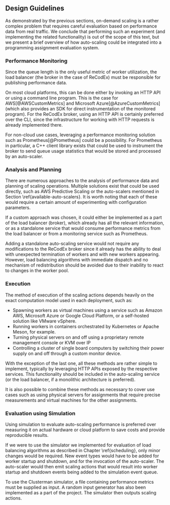 ## Design Guidelines

As demonstrated by the previous sections, on-demand scaling is a rather complex 
problem that requires careful evaluation based on performance data from real 
traffic. We conclude that performing such an experiment (and implementing the 
related functionality) is out of the scope of this text, but we present a brief 
overview of how auto-scaling could be integrated into a programming assignment 
evaluation system.

### Performance Monitoring

Since the queue length is the only useful metric of worker utilization, the load 
balancer (the broker in the case of ReCodEx) must be responsible for publishing 
performance data.

On most cloud platforms, this can be done either by invoking an HTTP API or 
using a command line program. This is the case for AWS[@AWSCustomMetrics] and 
Microsoft Azure[@AzureCustomMetrics] (which also provides an SDK for direct 
instrumentation of the monitored program). For the ReCodEx broker, using an HTTP 
API is certainly preferred over the CLI, since the infrastructure for working 
with HTTP requests is already implemented there.

For non-cloud use cases, leveraging a performance monitoring solution such as 
Prometheus[@Prometheus] could be a possibility. For Prometheus in particular, a 
C++ client library exists that could be used to instrument the broker to send 
queue usage statistics that would be stored and processed by an auto-scaler.

### Analysis and Planning

There are numerous approaches to the analysis of performance data and planning 
of scaling operations. Multiple solutions exist that could be used directly, 
such as AWS Predictive Scaling or the auto-scalers mentioned in Section 
\ref{available-auto-scalers}. It is worth noting that each of these would 
require a certain amount of experimenting with configuration parameters.

If a custom approach was chosen, it could either be implemented as a part of the 
load balancer (broker), which already has all the relevant information, or as a 
standalone service that would consume performance metrics from the load balancer 
or from a monitoring service such as Prometheus.

Adding a standalone auto-scaling service would not require any modifications to 
the ReCodEx broker since it already has the ability to deal with unexpected 
termination of workers and with new workers appearing. However, load balancing 
algorithms with immediate dispatch and no mechanism of redistribution should be 
avoided due to their inability to react to changes in the worker pool.

### Execution

The method of execution of the scaling actions depends heavily on the exact 
computation model used in each deployment, such as:

- Spawning workers as virtual machines using a service such as Amazon AWS, 
  Microsoft Azure or Google Cloud Platform, or a self-hosted solution like 
  VMware vSphere.
- Running workers in containers orchestrated by Kubernetes or Apache Meson, for 
  example.
- Turning physical servers on and off using a proprietary remote management 
  console or KVM over IP
- Controlling a cluster of single board computers by switching their power 
  supply on and off through a custom monitor device.

With the exception of the last one, all these methods are rather simple to 
implement, typically by leveraging HTTP APIs exposed by the respective services. 
This functionality should be included in the auto-scaling service (or the load 
balancer, if a monolithic architecture is preferred).

It is also possible to combine these methods as necessary to cover use cases 
such as using physical servers for assignments that require precise measurements 
and virtual machines for the other assignments.

### Evaluation using Simulation

Using simulation to evaluate auto-scaling performance is preferred over 
measuring it on actual hardware or cloud platform to save costs and provide 
reproducible results.

If we were to use the simulator we implemented for evaluation of load balancing 
algorithms as described in Chapter \ref{scheduling}, only minor changes would be 
required. New event types would have to be added for worker startup and 
shutdown, and for the invocation of the auto-scaler. The auto-scaler would then 
emit scaling actions that would result into worker startup and shutdown events 
being added to the simulation event queue.

To use the Clusterman simulator, a file containing performance metrics must be 
supplied as input. A random input generator has also been implemented as a part 
of the project. The simulator then outputs scaling actions.
